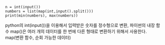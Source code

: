 ```
n = int(input())
numbers = list(map(int,input().split()))
print(min(numbers), max(numbers))
```
python의 int(input())을 이용해서 입력받은 숫자를 정수형으로 변환,
파이썬의 내장 함수 map()은 여러 개의 데이터를 한 번에 다른 형태로 변환하기 위해서 사용한다.
map(변환 함수, 순회 가능한 데이터)
